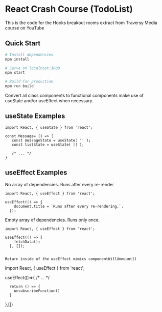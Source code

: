 # React Crash Course (TodoList)

This is the code for the Hooks breakout rooms extract from Traversy Media course on YouTube

## Quick Start

```bash
# Install dependencies
npm install

# Serve on localhost:3000
npm start

# Build for production
npm run build
```

Convert all class components to functional components make use of useState and/or useEffect when necessary.


## useState Examples

```
import React, { useState } from 'react';

const Message= () => {
   const messageState = useState( '' );
   const listState = useState( [] );

   /* ... */
}
```

## useEffect Examples

No array of dependencies. Runs after every re-render

```
import React, { useEffect } from 'react';

useEffect(() => {
    document.title = `Runs after every re-rendering.`;
  });
```

Empty array of dependencies. Runs only once.

```
import React, { useEffect } from 'react';

useEffect(() => {
    fetchData();
  }, []);


Return inside of the useEffect mimics componentWillUnmount()

  ```
  import React, { useEffect } from 'react';

  useEffect(()=>{
      /* ... */

      return () => {
        unsubscribeFunction()
      }

  },[])
  ```

